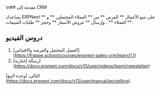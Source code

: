 \n## مقدمة إلى CRM

يساعدك ERPNext على تتبع الأعمال ** الفرص ** من ** العملاء المحتملين ** و ** العملاء ** ، وإرسال ** عروض الأسعار ** وحجز ** طلبات المبيعات **.

## دروس الفيديو

1. [العميل المحتمل والفرصة والاقتباس] (https://frappe.school/courses/erpnext-sales-crm/learn/1.1)
2. [رسالة إخبارية] (https://docs.erpnext.com/docs/v13/user/videos/learn/newsletter)

التالي: [وحدة البيع] (https://docs.erpnext.com/docs/v13/user/manual/en/selling)